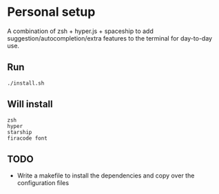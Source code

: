# Personal setup

A combination of zsh + hyper.js + spaceship to add suggestion/autocompletion/extra features to the terminal for day-to-day use.

## Run

```
./install.sh
```

## Will install

```
zsh
hyper
starship
firacode font
```

## TODO
- Write a makefile to install the dependencies and copy over the configuration files
